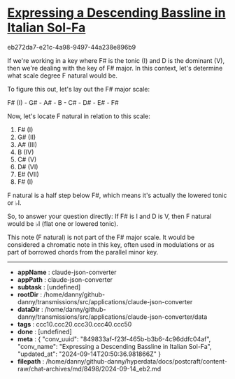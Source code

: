 # [Expressing a Descending Bassline in Italian Sol-Fa](https://claude.ai/chat/849833af-f23f-465b-b3b6-4c96ddfc04af)

eb272da7-e21c-4a98-9497-44a238e896b9

 If we're working in a key where F# is the tonic (I) and D is the dominant (V), then we're dealing with the key of F# major. In this context, let's determine what scale degree F natural would be.

To figure this out, let's lay out the F# major scale:

F# (I) - G# - A# - B - C# - D# - E# - F# 

Now, let's locate F natural in relation to this scale:

1. F# (I)
2. G# (II)
3. A# (III)
4. B (IV)
5. C# (V)
6. D# (VI)
7. E# (VII)
8. F# (I)

F natural is a half step below F#, which means it's actually the lowered tonic or ♭I.

So, to answer your question directly: If F# is I and D is V, then F natural would be ♭I (flat one or lowered tonic).

This note (F natural) is not part of the F# major scale. It would be considered a chromatic note in this key, often used in modulations or as part of borrowed chords from the parallel minor key.

---

* **appName** : claude-json-converter
* **appPath** : claude-json-converter
* **subtask** : [undefined]
* **rootDir** : /home/danny/github-danny/transmissions/src/applications/claude-json-converter
* **dataDir** : /home/danny/github-danny/transmissions/src/applications/claude-json-converter/data
* **tags** : ccc10.ccc20.ccc30.ccc40.ccc50
* **done** : [undefined]
* **meta** : {
  "conv_uuid": "849833af-f23f-465b-b3b6-4c96ddfc04af",
  "conv_name": "Expressing a Descending Bassline in Italian Sol-Fa",
  "updated_at": "2024-09-14T20:50:36.981866Z"
}
* **filepath** : /home/danny/github-danny/hyperdata/docs/postcraft/content-raw/chat-archives/md/8498/2024-09-14_eb2.md